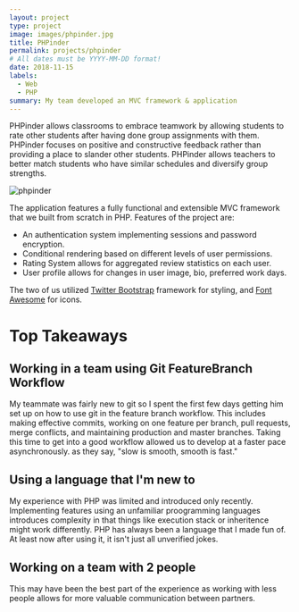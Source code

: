 ```yaml
---
layout: project
type: project
image: images/phpinder.jpg
title: PHPinder
permalink: projects/phpinder
# All dates must be YYYY-MM-DD format!
date: 2018-11-15
labels:
  - Web
  - PHP
summary: My team developed an MVC framework & application
---
```


PHPinder allows classrooms to embrace teamwork by allowing students to rate other students after having done group assignments with them. PHPinder focuses on positive and constructive feedback rather than providing a place to slander other students. PHPinder allows teachers to better match students who have similar schedules and diversify group strengths.

![phpinder](https://jtaki.github.io/images/phpinder.jpg)

The application features a fully functional and extensible MVC framework that we built from scratch in PHP. Features of the project are:
  - An authentication system implementing sessions and password encryption.
  - Conditional rendering based on different levels of user permissions.
  - Rating System allows for aggregated review statistics on each user.
  - User profile allows for changes in user image, bio, preferred work days.

The two of us utilized [Twitter Bootstrap](https://getbootstrap.com) framework for styling, and [Font Awesome](https://fontawesome.com) for icons.


# Top Takeaways
## Working in a team using Git FeatureBranch Workflow
My teammate was fairly new to git so I spent the first few days getting him set up on how to use git in the feature branch workflow. This includes making effective commits, working on one feature per branch, pull requests, merge conflicts, and maintaining production and master branches. Taking this time to get into a good workflow allowed us to develop at a faster pace asynchronously. as they say, "slow is smooth, smooth is fast."

## Using a language that I'm new to
My experience with PHP was limited and introduced only recently. Implementing features using an unfamiliar proogramming languages introduces complexity in that things like execution stack or inheritence might work differently. PHP has always been a language that I made fun of. At least now after using it, it isn't just all unverified jokes.

## Working on a team with 2 people
This may have been the best part of the experience as working with less people allows for more valuable communication between partners.


